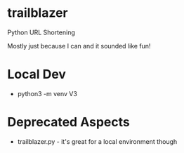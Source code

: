 # trailblazer
Python URL Shortening


Mostly just because I can and it sounded like fun!


Local Dev
=========

* python3 -m venv V3


Deprecated Aspects
==================

* trailblazer.py - it's great for a local environment though